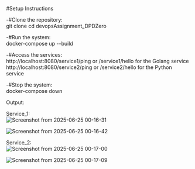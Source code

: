 #Setup Instructions

-#Clone the repository:    
git clone <repository-url>
cd devopsAssignment_DPDZero



-#Run the system:    
docker-compose up --build



-#Access the services:    
http://localhost:8080/service1/ping or /service1/hello for the Golang service    
http://localhost:8080/service2/ping or /service2/hello for the Python service



-#Stop the system:   
docker-compose down

Output:    

Service_1:  
![Screenshot from 2025-06-25 00-16-31](https://github.com/user-attachments/assets/f05e028e-2709-447d-a273-92589927a761)   

![Screenshot from 2025-06-25 00-16-42](https://github.com/user-attachments/assets/7112dfdd-18bd-44d9-addc-283d8eaa43c9)

Service_2:    
![Screenshot from 2025-06-25 00-17-00](https://github.com/user-attachments/assets/e1826538-62ba-4fec-addd-1500898c3083)   

![Screenshot from 2025-06-25 00-17-09](https://github.com/user-attachments/assets/1647abd7-5ac5-4e93-8595-3f7f34fc0c79)
